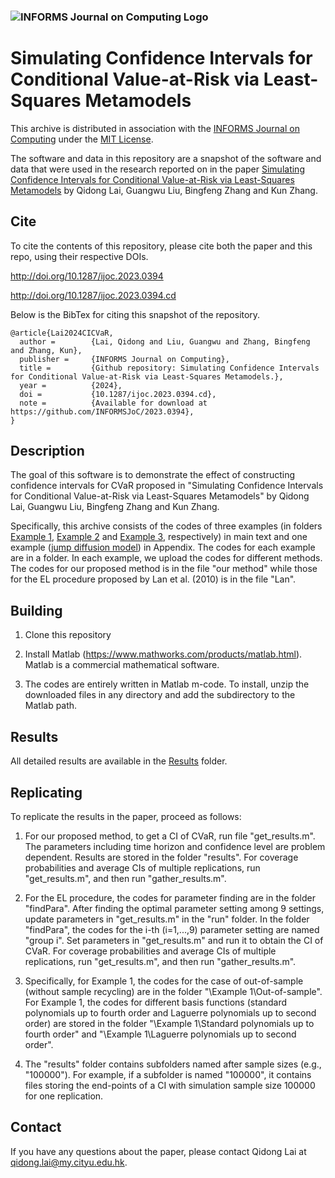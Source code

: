 ### ![INFORMS Journal on Computing Logo](https://INFORMSJoC.github.io/logos/INFORMS_Journal_on_Computing_Header.jpg)

# Simulating Confidence Intervals for Conditional Value-at-Risk via Least-Squares Metamodels

This archive is distributed in association with the [INFORMS Journal on
Computing](https://pubsonline.informs.org/journal/ijoc) under the [MIT License](LICENSE).

The software and data in this repository are a snapshot of the software and data that were used in the research reported on in the paper [Simulating Confidence Intervals for Conditional Value-at-Risk via Least-Squares Metamodels](https://doi.org/10.1287/ijoc.2023.0394) by Qidong Lai, Guangwu Liu, Bingfeng Zhang and Kun Zhang.

## Cite

To cite the contents of this repository, please cite both the paper and this repo, using their respective DOIs.

http://doi.org/10.1287/ijoc.2023.0394

http://doi.org/10.1287/ijoc.2023.0394.cd

Below is the BibTex for citing this snapshot of the repository.

```
@article{Lai2024CICVaR,
  author =        {Lai, Qidong and Liu, Guangwu and Zhang, Bingfeng and Zhang, Kun},
  publisher =     {INFORMS Journal on Computing},
  title =         {Github repository: Simulating Confidence Intervals for Conditional Value-at-Risk via Least-Squares Metamodels.},
  year =          {2024},
  doi =           {10.1287/ijoc.2023.0394.cd},
  note =          {Available for download at https://github.com/INFORMSJoC/2023.0394},
}  
```

## Description

The goal of this software is to demonstrate the effect of constructing confidence intervals for CVaR proposed in "Simulating Confidence Intervals for Conditional Value-at-Risk via Least-Squares Metamodels" by Qidong Lai, Guangwu Liu, Bingfeng Zhang and Kun Zhang.

Specifically, this archive consists of the codes of three examples (in folders [Example 1](https://github.com/KennethKZH/2023.0394/tree/main/Example1), [Example 2](https://github.com/KennethKZH/2023.0394/tree/main/Example2) and [Example 3](https://github.com/KennethKZH/2023.0394/tree/main/Example3), respectively) in main text and one example ([jump diffusion model](https://github.com/KennethKZH/2023.0394/tree/main/Jump%20diffusion%20model)) in Appendix. The codes for each example are in a folder. In each example, we upload the codes for different methods. The codes for our proposed method is in the file "our method" while those for the EL procedure proposed by Lan et al. (2010) is in the file "Lan".

## Building

1. Clone this repository

2. Install Matlab (https://www.mathworks.com/products/matlab.html). Matlab is a commercial mathematical software.

3. The codes are entirely written in Matlab m-code. To install, unzip the downloaded files in any directory and add the subdirectory to the Matlab path.

## Results

All detailed results are available in the [Results](https://github.com/KennethKZH/2023.0394/tree/main/Results) folder.

## Replicating

To replicate the results in the paper, proceed as follows: 

1. For our proposed method, to get a CI of CVaR, run file "get_results.m". The parameters including time horizon and confidence level are problem dependent. Results are stored in the folder "results". For coverage probabilities and average CIs of multiple replications, run "get_results.m", and then run "gather_results.m".

2. For the EL procedure, the codes for parameter finding are in the folder "findPara". After finding the optimal parameter setting among 9 settings, update parameters in "get_results.m" in the "run" folder. In the folder "findPara", the codes for the i-th (i=1,...,9) parameter setting are named "group i". Set parameters in "get_results.m" and run it to obtain the CI of CVaR. For coverage probabilities and average CIs of multiple replications, run "get_results.m", and then run "gather_results.m".

3. Specifically, for Example 1, the codes for the case of out-of-sample (without sample recycling) are in the folder "\Example 1\Out-of-sample". For Example 1, the codes for different basis functions (standard polynomials up to fourth order and Laguerre polynomials up to second order) are stored in the folder "\Example 1\Standard polynomials up to fourth order" and "\Example 1\Laguerre polynomials up to second order".

4. The "results" folder contains subfolders named after sample sizes (e.g., "100000"). For example, if a subfolder is named "100000", it contains files storing the end-points of a CI with simulation sample size 100000 for one replication.

## Contact

If you have any questions about the paper, please contact Qidong Lai at qidong.lai@my.cityu.edu.hk.





